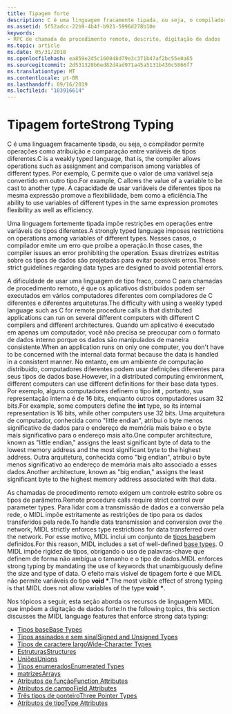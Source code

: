 ```yaml
---
title: Tipagem forte
description: C é uma linguagem fracamente tipada, ou seja, o compilador permite operações como atribuição e comparação entre variáveis de tipos diferentes.
ms.assetid: 5f52adcc-22b9-4b4f-b921-5996d278b10e
keywords:
- RPC de chamada de procedimento remoto, descrito, digitação de dados
ms.topic: article
ms.date: 05/31/2018
ms.openlocfilehash: ea859e2d5c160048d79e3c371b47af2bc55e0a65
ms.sourcegitcommit: 2d531328b6ed82d4ad971a45a5131b430c5866f7
ms.translationtype: MT
ms.contentlocale: pt-BR
ms.lasthandoff: 09/16/2019
ms.locfileid: "103916614"
---
```

# <a name="strong-typing"></a><span data-ttu-id="fd06d-104">Tipagem forte</span><span class="sxs-lookup"><span data-stu-id="fd06d-104">Strong Typing</span></span>

<span data-ttu-id="fd06d-105">C é uma linguagem fracamente tipada, ou seja, o compilador permite operações como atribuição e comparação entre variáveis de tipos diferentes.</span><span class="sxs-lookup"><span data-stu-id="fd06d-105">C is a weakly typed language, that is, the compiler allows operations such as assignment and comparison among variables of different types.</span></span> <span data-ttu-id="fd06d-106">Por exemplo, C permite que o valor de uma variável seja convertido em outro tipo.</span><span class="sxs-lookup"><span data-stu-id="fd06d-106">For example, C allows the value of a variable to be cast to another type.</span></span> <span data-ttu-id="fd06d-107">A capacidade de usar variáveis de diferentes tipos na mesma expressão promove a flexibilidade, bem como a eficiência.</span><span class="sxs-lookup"><span data-stu-id="fd06d-107">The ability to use variables of different types in the same expression promotes flexibility as well as efficiency.</span></span>

<span data-ttu-id="fd06d-108">Uma linguagem fortemente tipada impõe restrições em operações entre variáveis de tipos diferentes.</span><span class="sxs-lookup"><span data-stu-id="fd06d-108">A strongly typed language imposes restrictions on operations among variables of different types.</span></span> <span data-ttu-id="fd06d-109">Nesses casos, o compilador emite um erro que proíbe a operação.</span><span class="sxs-lookup"><span data-stu-id="fd06d-109">In those cases, the compiler issues an error prohibiting the operation.</span></span> <span data-ttu-id="fd06d-110">Essas diretrizes estritas sobre os tipos de dados são projetadas para evitar possíveis erros.</span><span class="sxs-lookup"><span data-stu-id="fd06d-110">These strict guidelines regarding data types are designed to avoid potential errors.</span></span>

<span data-ttu-id="fd06d-111">A dificuldade de usar uma linguagem de tipo fraco, como C para chamadas de procedimento remoto, é que os aplicativos distribuídos podem ser executados em vários computadores diferentes com compiladores de C diferentes e diferentes arquiteturas.</span><span class="sxs-lookup"><span data-stu-id="fd06d-111">The difficulty with using a weakly typed language such as C for remote procedure calls is that distributed applications can run on several different computers with different C compilers and different architectures.</span></span> <span data-ttu-id="fd06d-112">Quando um aplicativo é executado em apenas um computador, você não precisa se preocupar com o formato de dados interno porque os dados são manipulados de maneira consistente.</span><span class="sxs-lookup"><span data-stu-id="fd06d-112">When an application runs on only one computer, you don't have to be concerned with the internal data format because the data is handled in a consistent manner.</span></span> <span data-ttu-id="fd06d-113">No entanto, em um ambiente de computação distribuído, computadores diferentes podem usar definições diferentes para seus tipos de dados base.</span><span class="sxs-lookup"><span data-stu-id="fd06d-113">However, in a distributed computing environment, different computers can use different definitions for their base data types.</span></span> <span data-ttu-id="fd06d-114">Por exemplo, alguns computadores definem o tipo **int** , portanto, sua representação interna é de 16 bits, enquanto outros computadores usam 32 bits.</span><span class="sxs-lookup"><span data-stu-id="fd06d-114">For example, some computers define the **int** type, so its internal representation is 16 bits, while other computers use 32 bits.</span></span> <span data-ttu-id="fd06d-115">Uma arquitetura de computador, conhecida como "little endian", atribui o byte menos significativo de dados para o endereço de memória mais baixo e o byte mais significativo para o endereço mais alto.</span><span class="sxs-lookup"><span data-stu-id="fd06d-115">One computer architecture, known as "little endian," assigns the least significant byte of data to the lowest memory address and the most significant byte to the highest address.</span></span> <span data-ttu-id="fd06d-116">Outra arquitetura, conhecida como "big endian", atribui o byte menos significativo ao endereço de memória mais alto associado a esses dados.</span><span class="sxs-lookup"><span data-stu-id="fd06d-116">Another architecture, known as "big endian," assigns the least significant byte to the highest memory address associated with that data.</span></span>

<span data-ttu-id="fd06d-117">As chamadas de procedimento remoto exigem um controle estrito sobre os tipos de parâmetro.</span><span class="sxs-lookup"><span data-stu-id="fd06d-117">Remote procedure calls require strict control over parameter types.</span></span> <span data-ttu-id="fd06d-118">Para lidar com a transmissão de dados e a conversão pela rede, o MIDL impõe estritamente as restrições de tipo para os dados transferidos pela rede.</span><span class="sxs-lookup"><span data-stu-id="fd06d-118">To handle data transmission and conversion over the network, MIDL strictly enforces type restrictions for data transferred over the network.</span></span> <span data-ttu-id="fd06d-119">Por esse motivo, MIDL inclui um conjunto de [tipos base](base-types.md)bem definidos.</span><span class="sxs-lookup"><span data-stu-id="fd06d-119">For this reason, MIDL includes a set of well-defined [base types](base-types.md).</span></span> <span data-ttu-id="fd06d-120">O MIDL impõe rigidez de tipos, obrigando o uso de palavras-chave que definem de forma não ambígua o tamanho e o tipo de dados.</span><span class="sxs-lookup"><span data-stu-id="fd06d-120">MIDL enforces strong typing by mandating the use of keywords that unambiguously define the size and type of data.</span></span> <span data-ttu-id="fd06d-121">O efeito mais visível de tipagem forte é que MIDL não permite variáveis do tipo **void \***.</span><span class="sxs-lookup"><span data-stu-id="fd06d-121">The most visible effect of strong typing is that MIDL does not allow variables of the type **void \***.</span></span>

<span data-ttu-id="fd06d-122">Nos tópicos a seguir, esta seção aborda os recursos de linguagem MIDL que impõem a digitação de dados forte:</span><span class="sxs-lookup"><span data-stu-id="fd06d-122">In the following topics, this section discusses the MIDL language features that enforce strong data typing:</span></span>

-   [<span data-ttu-id="fd06d-123">Tipos base</span><span class="sxs-lookup"><span data-stu-id="fd06d-123">Base Types</span></span>](base-types.md)
-   [<span data-ttu-id="fd06d-124">Tipos assinados e sem sinal</span><span class="sxs-lookup"><span data-stu-id="fd06d-124">Signed and Unsigned Types</span></span>](signed-and-unsigned-types.md)
-   [<span data-ttu-id="fd06d-125">Tipos de caractere largo</span><span class="sxs-lookup"><span data-stu-id="fd06d-125">Wide-Character Types</span></span>](wide-character-types.md)
-   [<span data-ttu-id="fd06d-126">Estruturas</span><span class="sxs-lookup"><span data-stu-id="fd06d-126">Structures</span></span>](structures.md)
-   [<span data-ttu-id="fd06d-127">Uniões</span><span class="sxs-lookup"><span data-stu-id="fd06d-127">Unions</span></span>](unions.md)
-   [<span data-ttu-id="fd06d-128">Tipos enumerados</span><span class="sxs-lookup"><span data-stu-id="fd06d-128">Enumerated Types</span></span>](enumerated-types.md)
-   [<span data-ttu-id="fd06d-129">matrizes</span><span class="sxs-lookup"><span data-stu-id="fd06d-129">Arrays</span></span>](arrays.md)
-   [<span data-ttu-id="fd06d-130">Atributos de função</span><span class="sxs-lookup"><span data-stu-id="fd06d-130">Function Attributes</span></span>](function-attributes.md)
-   [<span data-ttu-id="fd06d-131">Atributos de campo</span><span class="sxs-lookup"><span data-stu-id="fd06d-131">Field Attributes</span></span>](field-attributes.md)
-   [<span data-ttu-id="fd06d-132">Três tipos de ponteiro</span><span class="sxs-lookup"><span data-stu-id="fd06d-132">Three Pointer Types</span></span>](three-pointer-types.md)
-   [<span data-ttu-id="fd06d-133">Atributos de tipo</span><span class="sxs-lookup"><span data-stu-id="fd06d-133">Type Attributes</span></span>](type-attributes.md)

 

 




